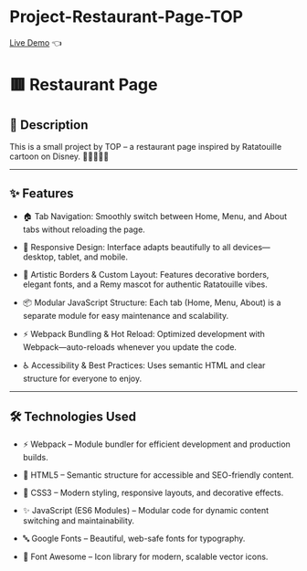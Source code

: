 # Project-Restaurant-Page-TOP

[Live Demo](https://vyd1nk1902.github.io/Project-Restaurant-Page-TOP/) :point_left:

# 🟥 Restaurant Page

## 📝 Description

This is a small project by TOP – a restaurant page inspired by Ratatouille cartoon on Disney. 🐀🥘👨🏻‍🍳

---

## ✨ Features

- 🏠 Tab Navigation:
  Smoothly switch between Home, Menu, and About tabs without reloading the page.

- 📱 Responsive Design:
  Interface adapts beautifully to all devices—desktop, tablet, and mobile.

- 🎨 Artistic Borders & Custom Layout:
  Features decorative borders, elegant fonts, and a Remy mascot for authentic Ratatouille vibes.

- 📦 Modular JavaScript Structure:
  Each tab (Home, Menu, About) is a separate module for easy maintenance and scalability.

- ⚡ Webpack Bundling & Hot Reload:
  Optimized development with Webpack—auto-reloads whenever you update the code.

- ♿ Accessibility & Best Practices:
  Uses semantic HTML and clear structure for everyone to enjoy.

---

## 🛠️ Technologies Used

- ⚡ Webpack – Module bundler for efficient development and production builds.

- 📄 HTML5 – Semantic structure for accessible and SEO-friendly content.

- 🎨 CSS3 – Modern styling, responsive layouts, and decorative effects.

- ✨ JavaScript (ES6 Modules) – Modular code for dynamic content switching and maintainability.

- 🔤 Google Fonts – Beautiful, web-safe fonts for typography.

- 🌟 Font Awesome – Icon library for modern, scalable vector icons.
